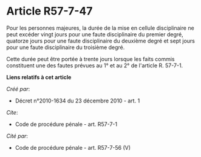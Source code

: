 # Article R57-7-47

Pour les personnes majeures, la durée de la mise en cellule disciplinaire ne peut excéder vingt jours pour une faute
disciplinaire du premier degré, quatorze jours pour une faute disciplinaire du deuxième degré et sept jours pour une faute
disciplinaire du troisième degré. 

Cette durée peut être portée à trente jours lorsque les faits commis constituent une des fautes prévues au 1° et au 2° de
l'article R. 57-7-1.

**Liens relatifs à cet article**

_Créé par_:

  - Décret n°2010-1634 du 23 décembre 2010 - art. 1

_Cite_:

  - Code de procédure pénale - art. R57-7-1

_Cité par_:

  - Code de procédure pénale - art. R57-7-56 (V)
